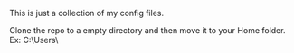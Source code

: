 This is just a collection of my config files.

Clone the repo to a empty directory and then move it to your Home folder. Ex: C:\Users\\<Username>
